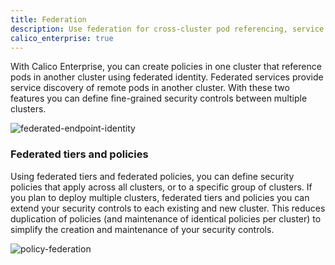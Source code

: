 ```yaml
---
title: Federation
description: Use federation for cross-cluster pod referencing, service discovery, and security with tiered policies.
calico_enterprise: true
---
```


With Calico Enterprise, you can create policies in one cluster that reference pods in another cluster using federated identity. Federated services provide service discovery of remote pods in another cluster. With these two features you can define fine-grained security controls between multiple clusters.

![federated-endpoint-identity]({{site.baseurl}}/images/federated-endpoint-identity.png)

### Federated tiers and policies

Using federated tiers and federated policies, you can define security policies that apply across all clusters, or to a specific group of clusters. If you plan to deploy multiple clusters, federated tiers and policies you can extend your security controls to each existing and new cluster. This reduces duplication of policies (and maintenance of identical policies per cluster) to simplify the creation and maintenance of your security controls.

![policy-federation]({{site.baseurl}}/images/policy-federation.png)
